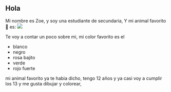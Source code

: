 
## Hola 

Mi nombre es Zoe, y soy una estudiante de secundaria,
Y mi animal favorito💟 es:
![](https://st2.depositphotos.com/53447130/50476/v/450/depositphotos_504768188-stock-illustration-pixel-black-cat-image-vector.jpg)

Te voy a contar un poco sobre mi, mi color favorito es el 
- blanco
- negro
- rosa bajito
- verde
- rojo fuerte

mi animal favorito ya te habia dicho, tengo 12 años y ya casi voy a cumplir los 13 y 
me gusta dibujar y colorear, 



